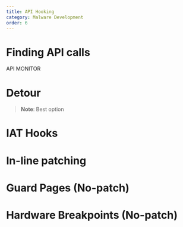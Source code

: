 ```yaml
---
title: API Hooking
category: Malware Development
order: 6
---
```


# Finding API calls

API MONITOR

# Detour

> **Note**: Best option

# IAT Hooks

# In-line patching


# Guard Pages (No-patch)


# Hardware Breakpoints (No-patch)